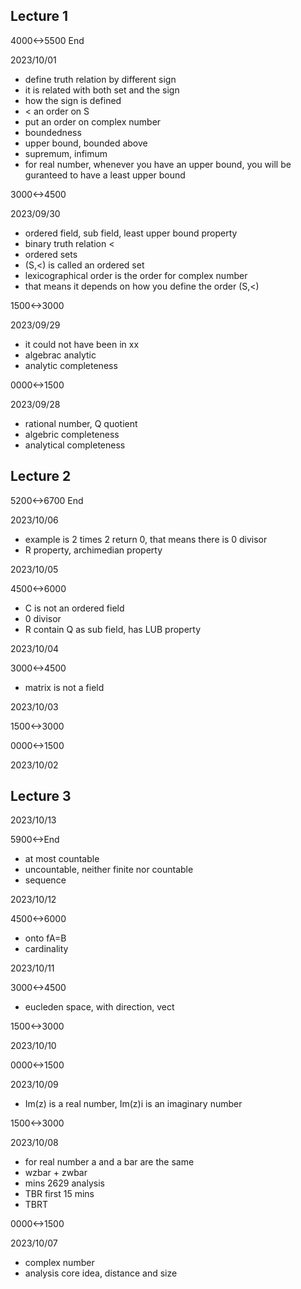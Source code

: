 ## Lecture 1

4000<->5500 End

2023/10/01

- define truth relation by different sign
- it is related with both set and the sign
- how the sign is defined
- < an order on S
- put an order on complex number
- boundedness
- upper bound, bounded above
- supremum, infimum
- for real number, whenever you have an upper bound, you will be guranteed to have a least upper bound

3000<->4500

2023/09/30

- ordered field, sub field, least upper bound property
- binary truth relation <
- ordered sets
- (S,<) is called an ordered set
- lexicographical order is the order for complex number
- that means it depends on how you define the order (S,<)

1500<->3000

2023/09/29

- it could not have been in xx
- algebrac analytic
- analytic completeness

0000<->1500

2023/09/28

- rational number, Q quotient
- algebric completeness
- analytical completeness

## Lecture 2

5200<->6700 End

2023/10/06

- example is 2 times 2 return 0, that means there is 0 divisor
- R property, archimedian property

2023/10/05

4500<->6000

- C is not an ordered field
- 0 divisor
- R contain Q as sub field, has LUB property

2023/10/04

3000<->4500

- matrix is not a field

2023/10/03

1500<->3000

0000<->1500

2023/10/02

## Lecture 3

2023/10/13

5900<->End

- at most countable
- uncountable, neither finite nor countable
- sequence

2023/10/12

4500<->6000

- onto fA=B
- cardinality

2023/10/11

3000<->4500

- eucleden space, with direction, vect

1500<->3000

2023/10/10

0000<->1500

2023/10/09

- Im(z) is a real number, Im(z)i is an imaginary number

1500<->3000

2023/10/08

- for real number a and a bar are the same
- wzbar + zwbar
- mins 2629 analysis
- TBR first 15 mins
- TBRT

0000<->1500

2023/10/07

- complex number
- analysis core idea, distance and size
